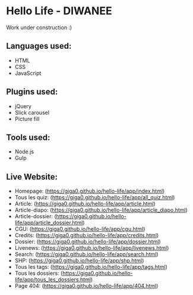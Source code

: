 # Hello Life - DIWANEE

Work under construction :)

## Languages used:
- HTML
- CSS
- JavaScript

## Plugins used: 
- jQuery
- Slick carousel
- Picture fill

## Tools used: 
- Node.js
- Gulp

## Live Website:
- Homepage: (https://giga0.github.io/hello-life/app/index.html)
- Tous les quiz: (https://giga0.github.io/hello-life/app/all_quiz.html)
- Article: (https://giga0.github.io/hello-life/app/article.html)
- Article-diapo: (https://giga0.github.io/hello-life/app/article_diapo.html)
- Article-dossier: (https://giga0.github.io/hello-life/app/article_dossier.html)
- CGU: (https://giga0.github.io/hello-life/app/cgu.html)
- Credits: (https://giga0.github.io/hello-life/app/credits.html)
- Dossier: (https://giga0.github.io/hello-life/app/dossier.html)
- Livenews: (https://giga0.github.io/hello-life/app/livenews.html)
- Search: (https://giga0.github.io/hello-life/app/search.html)
- SHP: (https://giga0.github.io/hello-life/app/shp.html)
- Tous les tags: (https://giga0.github.io/hello-life/app/tags.html)
- Tous les dossiers: (https://giga0.github.io/hello-life/app/tous_les_dossiers.html)
- Page 404: (https://giga0.github.io/hello-life/app/404.html)